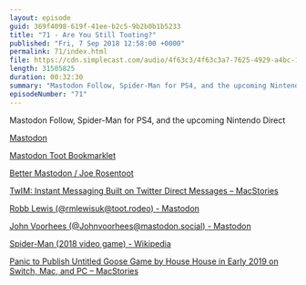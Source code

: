 ```yaml
---
layout: episode
guid: 369f4098-619f-41ee-b2c5-9b2b0b1b5233
title: "71 - Are You Still Tooting?"
published: "Fri, 7 Sep 2018 12:58:00 +0000"
permalink: 71/index.html
file: https://cdn.simplecast.com/audio/4f63c3/4f63c3a7-7625-4929-a4bc-1ef4cdcbca06/0f7ccab2-6940-483a-b863-3326e7d7cf0b/a7e07056_tc.mp3?aid=rss_feed&feed=7Rzwf7P6
length: 31505825
duration: 00:32:30
summary: "Mastodon Follow, Spider-Man for PS4, and the upcoming Nintendo Direct"
episodeNumber: "71"
---
```


Mastodon Follow, Spider-Man for PS4, and the upcoming Nintendo Direct

[Mastodon](https://toot.rodeo/web/getting-started)

[Mastodon Toot Bookmarklet](https://rmlewisuk.github.io/mastodon-toot-bookmarklet/)

[Better Mastodon / Joe Rosentoot](https://rmlewisuk.github.io/better-mastodon/)

[TwIM: Instant Messaging Built on Twitter Direct Messages – MacStories](https://www.macstories.net/reviews/twim-instant-messaging-built-on-twitter-direct-messages/)

[Robb Lewis (@rmlewisuk@toot.rodeo) - Mastodon](https://toot.rodeo/@rmlewisuk)

[John Voorhees (@Johnvoorhees@mastodon.social) - Mastodon](https://mastodon.social/@johnvoorhees)

[Spider-Man (2018 video game) - Wikipedia](https://en.wikipedia.org/wiki/Spider-Man_(2018_video_game))

[Panic to Publish Untitled Goose Game by House House in Early 2019 on Switch, Mac, and PC – MacStories](https://www.macstories.net/news/panic-to-publish-untitled-goose-game-by-house-house-in-early-2019-on-switch-mac-and-pc/)
